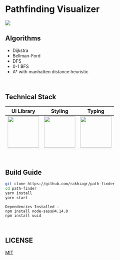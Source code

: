 # Pathfinding Visualizer

<img src="./images/visualizer.gif">

<br>

## Algorithms

- Dijkstra
- Bellman-Ford
- DFS
- 0-1 BFS
- A\* with manhatten distance heuristic

<br>

## Technical Stack

|                  UI Library                   |                   Styling                    |                    Typing                    |
| :-------------------------------------------: | :------------------------------------------: | :------------------------------------------: |
| <img src="./images/react.svg" height="100px"> | <img src="./images/sass.png" height="100px"> | <img src="./images/flow.jpg" height="100px"> |

<br>

## Build Guide

```bash
git clone https://github.com/rakhiagr/path-finder
cd path-finder
yarn install
yarn start
```

```
Dependencies Installed -
npm install node-sass@4.14.0
npm install uuid
```

<br>

## LICENSE

[MIT]('./LICENSE.md')
